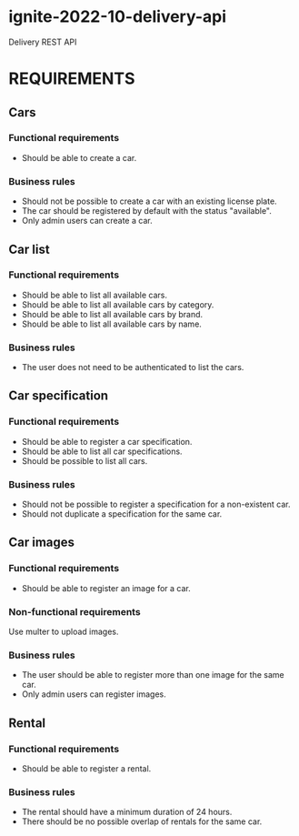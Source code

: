 # ignite-2022-10-delivery-api
Delivery REST API

# REQUIREMENTS

## Cars

### Functional requirements

- Should be able to create a car.

### Business rules

- Should not be possible to create a car with an existing license plate.
- The car should be registered by default with the status "available".
- Only admin users can create a car.

## Car list

### Functional requirements

- Should be able to list all available cars.
- Should be able to list all available cars by category.
- Should be able to list all available cars by brand.
- Should be able to list all available cars by name.

### Business rules

- The user does not need to be authenticated to list the cars.

## Car specification

### Functional requirements

- Should be able to register a car specification.
- Should be able to list all car specifications.
- Should be possible to list all cars.

### Business rules

- Should not be possible to register a specification for a non-existent car.
- Should not duplicate a specification for the same car.

## Car images

### Functional requirements

- Should be able to register an image for a car.

### Non-functional requirements

Use multer to upload images.

### Business rules

- The user should be able to register more than one image for the same car.
- Only admin users can register images.

## Rental

### Functional requirements

- Should be able to register a rental.

### Business rules

- The rental should have a minimum duration of 24 hours.
- There should be no possible overlap of rentals for the same car.